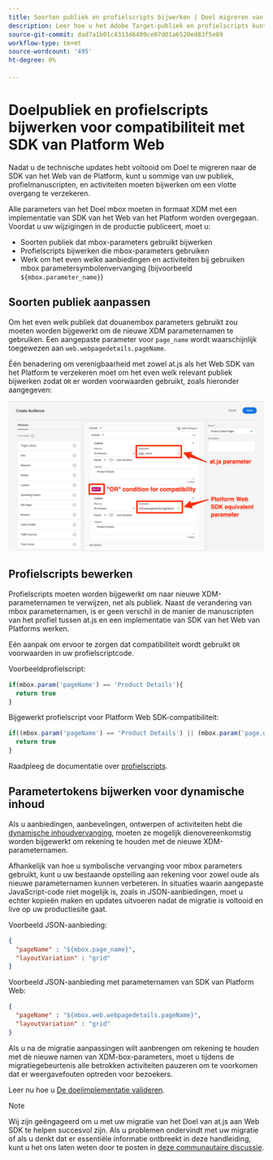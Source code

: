 ```yaml
---
title: Soorten publiek en profielscripts bijwerken | Doel migreren van at.js 2.x naar Web SDK
description: Leer hoe u het Adobe Target-publiek en profielscripts kunt bijwerken voor compatibiliteit met Web SDK van Experience Platform.
source-git-commit: dad7a1b01c4313d6409ce07d01a6520ed83f5e89
workflow-type: tm+mt
source-wordcount: '495'
ht-degree: 0%

---
```


# Doelpubliek en profielscripts bijwerken voor compatibiliteit met SDK van Platform Web

Nadat u de technische updates hebt voltooid om Doel te migreren naar de SDK van het Web van de Platform, kunt u sommige van uw publiek, profielmanuscripten, en activiteiten moeten bijwerken om een vlotte overgang te verzekeren.

Alle parameters van het Doel mbox moeten in formaat XDM met een implementatie van SDK van het Web van het Platform worden overgegaan. Voordat u uw wijzigingen in de productie publiceert, moet u:

* Soorten publiek dat mbox-parameters gebruikt bijwerken
* Profielscripts bijwerken die mbox-parameters gebruiken
* Werk om het even welke aanbiedingen en activiteiten bij gebruiken mbox parametersymbolenvervanging (bijvoorbeeld `${mbox.parameter_name}`)

## Soorten publiek aanpassen

Om het even welk publiek dat douanembox parameters gebruikt zou moeten worden bijgewerkt om de nieuwe XDM parameternamen te gebruiken. Een aangepaste parameter voor `page_name` wordt waarschijnlijk toegewezen aan `web.webpagedetails.pageName`.

Één benadering om verenigbaarheid met zowel at.js als het Web SDK van het Platform te verzekeren moet om het even welk relevant publiek bijwerken zodat `OR` er worden voorwaarden gebruikt, zoals hieronder aangegeven:

![Hoe te om update een publiek van het Doel voor de verenigbaarheid van SDK van het Web van het Platform te bekijken](assets/target-audience-update.png)

## Profielscripts bewerken

Profielscripts moeten worden bijgewerkt om naar nieuwe XDM-parameternamen te verwijzen, net als publiek. Naast de verandering van mbox parameternamen, is er geen verschil in de manier de manuscripten van het profiel tussen at.js en een implementatie van SDK van het Web van Platforms werken.

Eén aanpak om ervoor te zorgen dat compatibiliteit wordt gebruikt `OR` voorwaarden in uw profielscriptcode.

Voorbeeldprofielscript:

```Javascript
if(mbox.param('pageName') == 'Product Details'){
  return true
}
```

Bijgewerkt profielscript voor Platform Web SDK-compatibiliteit:

```Javascript
if((mbox.param('pageName') == 'Product Details') || (mbox.param('page.webpagedetails.pageName') =='Product Details')){
  return true
}
```

Raadpleeg de documentatie over [profielscripts](https://experienceleague.adobe.com/docs/target/using/audiences/visitor-profiles/profile-parameters.html).

## Parametertokens bijwerken voor dynamische inhoud

Als u aanbiedingen, aanbevelingen, ontwerpen of activiteiten hebt die [dynamische inhoudvervanging](https://experienceleague.adobe.com/docs/target/using/experiences/offers/passing-profile-attributes-to-the-html-offer.html), moeten ze mogelijk dienovereenkomstig worden bijgewerkt om rekening te houden met de nieuwe XDM-parameternamen.

Afhankelijk van hoe u symbolische vervanging voor mbox parameters gebruikt, kunt u uw bestaande opstelling aan rekening voor zowel oude als nieuwe parameternamen kunnen verbeteren. In situaties waarin aangepaste JavaScript-code niet mogelijk is, zoals in JSON-aanbiedingen, moet u echter kopieën maken en updates uitvoeren nadat de migratie is voltooid en live op uw productiesite gaat.

Voorbeeld JSON-aanbieding:

```JSON
{
  "pageName" : "${mbox.page_name}",
  "layoutVariation" : "grid"
}
```

Voorbeeld JSON-aanbieding met parameternamen van SDK van Platform Web:

```JSON
{
  "pageName" : "${mbox.web.webpagedetails.pageName}",
  "layoutVariation" : "grid"
}
```

Als u na de migratie aanpassingen wilt aanbrengen om rekening te houden met de nieuwe namen van XDM-box-parameters, moet u tijdens de migratiegebeurtenis alle betrokken activiteiten pauzeren om te voorkomen dat er weergavefouten optreden voor bezoekers.

Leer nu hoe u [De doelimplementatie valideren](validate.md).

>[!NOTE]
>
>Wij zijn geëngageerd om u met uw migratie van het Doel van at.js aan Web SDK te helpen succesvol zijn. Als u problemen ondervindt met uw migratie of als u denkt dat er essentiële informatie ontbreekt in deze handleiding, kunt u het ons laten weten door te posten in [deze communautaire discussie](https://experienceleaguecommunities.adobe.com/t5/adobe-experience-platform-launch/tutorial-discussion-implement-adobe-experience-cloud-with-web/td-p/444996).